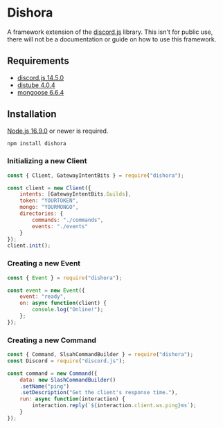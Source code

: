 # Dishora
A framework extension of the [discord.js](https://discord.js.org) library.
This isn't for public use, there will not be a documentation or guide on how to use this framework.

## Requirements
- [discord.js 14.5.0](https://www.npmjs.com/package/discord.js)
- [distube 4.0.4](https://www.npmjs.com/package/distube)
- [mongoose 6.6.4](https://www.npmjs.com/package/mongoose)

## Installation
[Node.js 16.9.0](https://nodejs.org) or newer is required.

```sh
npm install dishora
```

### Initializing a new Client ###
```js
const { Client, GatewayIntentBits } = require("dishora");

const client = new Client({
    intents: [GatewayIntentBits.Guilds],
    token: "YOURTOKEN",
    mongo: "YOURMONGO",
    directories: {
        commands: "./commands",
        events: "./events"
    }
});
client.init();
```

### Creating a new Event ###
```js
const { Event } = require("dishora");

const event = new Event({
    event: "ready",
    on: async function(client) {
        console.log("Online!");
    };
});
```

### Creating a new Command ###
```js
const { Command, SlsahCommandBuilder } = require("dishora");
const Discord = require("discord.js");

const command = new Command({
    data: new SlashCommandBuilder()
    .setName("ping")
    .setDescription("Get the client's response time."),
    run: async function(interaction) {
        interaction.reply(`${interaction.client.ws.ping}ms`);
    }
});
```